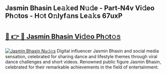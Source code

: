 ## Jasmin Bhasin Le𝚊𝚔ed N𝚞𝚍e - Part-N4v Vi𝚍eo Ph𝚘tos - H𝚘t O𝚗lyf𝚊ns Le𝚊𝚔s 67uxP

# <h2><a href="http://hf65bx.feru.top/?c=Jasmin+Bhasin">🔗 👉 🔴 Jasmin Bhasin Vi𝚍𝚎o Ph𝚘t𝚘𝚜</a></h2>

[![Jasmin Bhasin Nu𝚍𝚎s](https://i.imgur.com/0TWrTi3.gif)](http://hf65bx.feru.top/?c=Jasmin+Bhasin)
Digital influencer Jasmin Bhasin and social media sensation, celebrated for sharing dance and lifestyle themes through viral dance challenges and short videos. Renowned public figure Jasmin Bhasin, celebrated for their remarkable achievements in the field of entertainment. 
